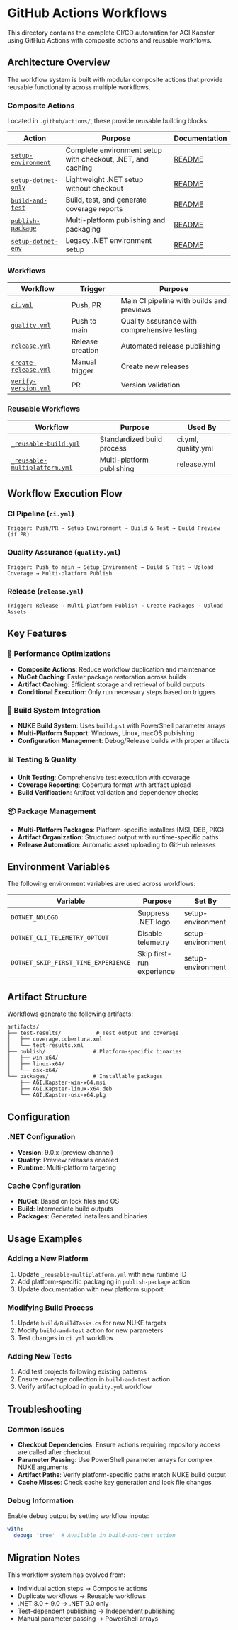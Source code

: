 # GitHub Actions Workflows

This directory contains the complete CI/CD automation for AGI.Kapster using GitHub Actions with composite actions and reusable workflows.

## Architecture Overview

The workflow system is built with modular composite actions that provide reusable functionality across multiple workflows.

### Composite Actions

Located in `.github/actions/`, these provide reusable building blocks:

| Action | Purpose | Documentation |
|--------|---------|---------------|
| [`setup-environment`](./actions/setup-environment/) | Complete environment setup with checkout, .NET, and caching | [README](./actions/setup-environment/README.md) |
| [`setup-dotnet-only`](./actions/setup-dotnet-only/) | Lightweight .NET setup without checkout | [README](./actions/setup-dotnet-only/README.md) |
| [`build-and-test`](./actions/build-and-test/) | Build, test, and generate coverage reports | [README](./actions/build-and-test/README.md) |
| [`publish-package`](./actions/publish-package/) | Multi-platform publishing and packaging | [README](./actions/publish-package/README.md) |
| [`setup-dotnet-env`](./actions/setup-dotnet-env/) | Legacy .NET environment setup | [README](./actions/setup-dotnet-env/README.md) |

### Workflows

| Workflow | Trigger | Purpose |
|----------|---------|---------|
| [`ci.yml`](./workflows/ci.yml) | Push, PR | Main CI pipeline with builds and previews |
| [`quality.yml`](./workflows/quality.yml) | Push to main | Quality assurance with comprehensive testing |
| [`release.yml`](./workflows/release.yml) | Release creation | Automated release publishing |
| [`create-release.yml`](./workflows/create-release.yml) | Manual trigger | Create new releases |
| [`verify-version.yml`](./workflows/verify-version.yml) | PR | Version validation |

### Reusable Workflows

| Workflow | Purpose | Used By |
|----------|---------|---------|
| [`_reusable-build.yml`](./workflows/_reusable-build.yml) | Standardized build process | ci.yml, quality.yml |
| [`_reusable-multiplatform.yml`](./workflows/_reusable-multiplatform.yml) | Multi-platform publishing | release.yml |

## Workflow Execution Flow

### CI Pipeline (`ci.yml`)
```
Trigger: Push/PR → Setup Environment → Build & Test → Build Preview (if PR)
```

### Quality Assurance (`quality.yml`)
```
Trigger: Push to main → Setup Environment → Build & Test → Upload Coverage → Multi-platform Publish
```

### Release (`release.yml`)
```
Trigger: Release → Multi-platform Publish → Create Packages → Upload Assets
```

## Key Features

### 🚀 Performance Optimizations
- **Composite Actions**: Reduce workflow duplication and maintenance
- **NuGet Caching**: Faster package restoration across builds
- **Artifact Caching**: Efficient storage and retrieval of build outputs
- **Conditional Execution**: Only run necessary steps based on triggers

### 🔧 Build System Integration
- **NUKE Build System**: Uses `build.ps1` with PowerShell parameter arrays
- **Multi-Platform Support**: Windows, Linux, macOS publishing
- **Configuration Management**: Debug/Release builds with proper artifacts

### 📊 Testing & Quality
- **Unit Testing**: Comprehensive test execution with coverage
- **Coverage Reporting**: Cobertura format with artifact upload
- **Build Verification**: Artifact validation and dependency checks

### 📦 Package Management
- **Multi-Platform Packages**: Platform-specific installers (MSI, DEB, PKG)
- **Artifact Organization**: Structured output with runtime-specific paths
- **Release Automation**: Automatic asset uploading to GitHub releases

## Environment Variables

The following environment variables are used across workflows:

| Variable | Purpose | Set By |
|----------|---------|--------|
| `DOTNET_NOLOGO` | Suppress .NET logo | setup-environment |
| `DOTNET_CLI_TELEMETRY_OPTOUT` | Disable telemetry | setup-environment |
| `DOTNET_SKIP_FIRST_TIME_EXPERIENCE` | Skip first-run experience | setup-environment |

## Artifact Structure

Workflows generate the following artifacts:

```
artifacts/
├── test-results/           # Test output and coverage
│   ├── coverage.cobertura.xml
│   └── test-results.xml
├── publish/               # Platform-specific binaries
│   ├── win-x64/
│   ├── linux-x64/
│   └── osx-x64/
└── packages/              # Installable packages
    ├── AGI.Kapster-win-x64.msi
    ├── AGI.Kapster-linux-x64.deb
    └── AGI.Kapster-osx-x64.pkg
```

## Configuration

### .NET Configuration
- **Version**: 9.0.x (preview channel)
- **Quality**: Preview releases enabled
- **Runtime**: Multi-platform targeting

### Cache Configuration
- **NuGet**: Based on lock files and OS
- **Build**: Intermediate build outputs
- **Packages**: Generated installers and binaries

## Usage Examples

### Adding a New Platform
1. Update `_reusable-multiplatform.yml` with new runtime ID
2. Add platform-specific packaging in `publish-package` action
3. Update documentation with new platform support

### Modifying Build Process
1. Update `build/BuildTasks.cs` for new NUKE targets
2. Modify `build-and-test` action for new parameters
3. Test changes in `ci.yml` workflow

### Adding New Tests
1. Add test projects following existing patterns
2. Ensure coverage collection in `build-and-test` action
3. Verify artifact upload in `quality.yml` workflow

## Troubleshooting

### Common Issues
- **Checkout Dependencies**: Ensure actions requiring repository access are called after checkout
- **Parameter Passing**: Use PowerShell parameter arrays for complex NUKE arguments
- **Artifact Paths**: Verify platform-specific paths match NUKE build output
- **Cache Misses**: Check cache key generation and lock file changes

### Debug Information
Enable debug output by setting workflow inputs:
```yaml
with:
  debug: 'true'  # Available in build-and-test action
```

## Migration Notes

This workflow system has evolved from:
- Individual action steps → Composite actions
- Duplicate workflows → Reusable workflows  
- .NET 8.0 + 9.0 → .NET 9.0 only
- Test-dependent publishing → Independent publishing
- Manual parameter passing → PowerShell arrays